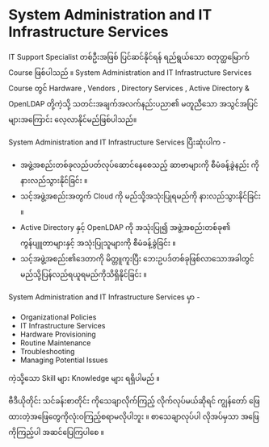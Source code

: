 # System Administration and IT Infrastructure Services

IT Support Specialist တစ်ဦးအဖြစ် ပြင်ဆင်နိုင်ရန် ရည်ရွယ်သော စတုတ္ထမြောက် Course ဖြစ်ပါသည် ။ System Administration and IT Infrastructure Services Course တွင် Hardware , Vendors , Directory Services , Active Directory & OpenLDAP တို့ကဲ့သို့ သတင်းအချက်အလက်နည်းပညာ၏ မတူညီသော အသွင်အပြင်များအကြောင်း လေ့လာနိုင်မည်ဖြစ်ပါသည်။ 

System Administration and IT Infrastructure Services ပြီးဆုံးပါက -

* အဖွဲ့အစည်းတစ်ခုလည်ပတ်လုပ်ဆောင်နေစေသည့် ဆာဗာများကို စီမံခန့်ခွဲနည်း ကိုနားလည်သွားနိုင်ခြင်း ။
* သင့်အဖွဲ့အစည်းအတွက် Cloud ကို မည်သို့အသုံးပြုရမည်ကို နားလည်သွားနိုင်ခြင်း ။
* Active Directory နှင့် OpenLDAP ကို အသုံးပြု၍ အဖွဲ့အစည်းတစ်ခု၏ ကွန်ပျူတာများနှင့် အသုံးပြုသူများကို စီမံခန့်ခွဲခြင်း ။
* သင့်အဖွဲ့အစည်း၏ဒေတာကို မိတ္တူကူးပြီး ဘေးဥပဒ်တစ်ခုဖြစ်လာသောအခါတွင် မည်သို့ပြန်လည်ရယူရမည်ကိုသိရှိနိုင်ခြင်း ။

System Administration and IT Infrastructure Services မှာ -

* Organizational Policies
* IT Infrastructure Services
* Hardware Provisioning
* Routine Maintenance
* Troubleshooting
* Managing Potential Issues

ကဲ့သို့သော Skill များ Knowledge များ ရရှိပါမည် ။ 

ဗီဒီယိုတိုင်း သင်ခန်းစာတိုင်း ကိုသေချာလိုက်ကြည့် လိုက်လုပ်မယ်ဆိုရင် ကျွန်တော် ဖြေထားတဲ့အဖြေတွေကိုလုံးဝကြည့်စရာမလိုပါဘူး ။ စာသေချာလုပ်ပါ လိုအပ်မှသာ အဖြေကိုကြည့်ပါ အဆင်ပြေကြပါစေ ။
